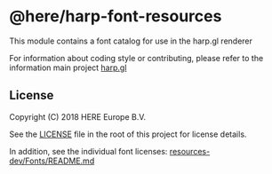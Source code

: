 # @here/harp-font-resources

This module contains a font catalog for use in the harp.gl renderer

For information about coding style or contributing, please refer to the information main project [harp.gl](https://github.com/heremaps/harp.gl)

## License

Copyright (C) 2018 HERE Europe B.V.

See the [LICENSE](./LICENSE) file in the root of this project for license details.

In addition, see the individual font licenses: [resources-dev/Fonts/README.md](resources-dev/Fonts/README.md)

